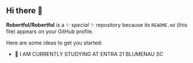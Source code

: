 ## Hi there 👋


**Robertfol/Robertfol** is a ✨ _special_ ✨ repository because its `README.md` (this file) appears on your GitHub profile.

Here are some ideas to get you started:

- 🔭 I AM CURRENTLY STUDYING AT ENTRA 21 BLUMENAU SC


